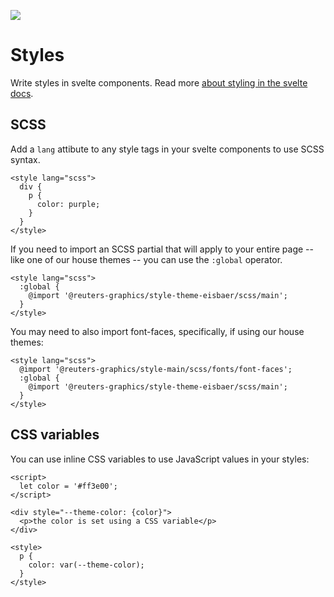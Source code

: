 ![](https://graphics.thomsonreuters.com/style-assets/images/logos/reuters-graphics-logo/svg/graphics-logo-color-dark.svg)

# Styles

Write styles in svelte components. Read more [about styling in the svelte docs](https://svelte.dev/tutorial/styling).

## SCSS

Add a `lang` attibute to any style tags in your svelte components to use SCSS syntax.

```svelte
<style lang="scss">
  div {
    p {
      color: purple;
    }
  }
</style>
```

If you need to import an SCSS partial that will apply to your entire page -- like one of our house themes -- you can use the `:global` operator.

```svelte
<style lang="scss">
  :global {
    @import '@reuters-graphics/style-theme-eisbaer/scss/main';
  }
</style>
```

You may need to also import font-faces, specifically, if using our house themes:

```svelte
<style lang="scss">
  @import '@reuters-graphics/style-main/scss/fonts/font-faces';
  :global {
    @import '@reuters-graphics/style-theme-eisbaer/scss/main';
  }
</style>
```

## CSS variables

You can use inline CSS variables to use JavaScript values in your styles:

```svelte
<script>
  let color = '#ff3e00';
</script>

<div style="--theme-color: {color}">
  <p>the color is set using a CSS variable</p>
</div>

<style>
  p {
    color: var(--theme-color);
  }
</style>
```
